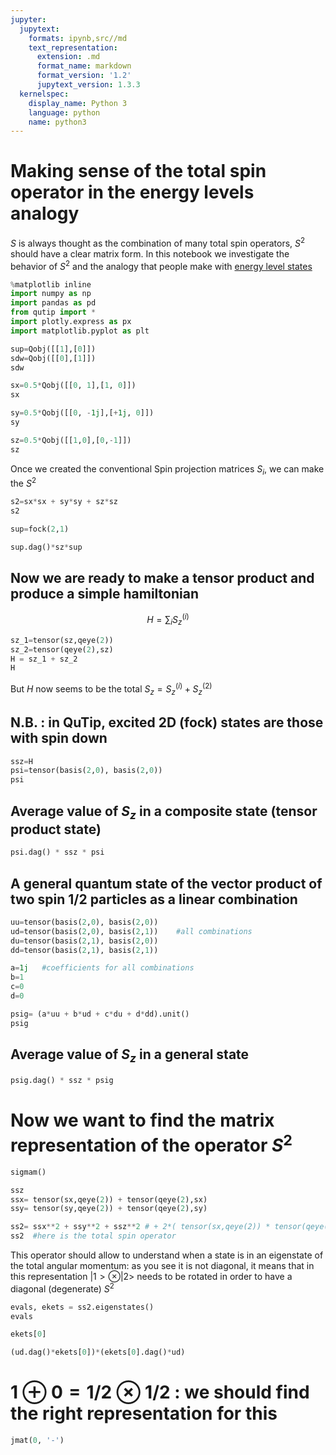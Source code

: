 ```yaml
---
jupyter:
  jupytext:
    formats: ipynb,src//md
    text_representation:
      extension: .md
      format_name: markdown
      format_version: '1.2'
      jupytext_version: 1.3.3
  kernelspec:
    display_name: Python 3
    language: python
    name: python3
---
```


# Making sense of the total spin operator in the energy levels analogy

$S$ is always thought as the combination of many total spin operators, $S^2$ should have a clear matrix form. 
In this notebook we investigate the behavior of $S^2$ and the analogy that people make with [energy level states](https://coldfusionblog.net/2014/05/19/introduction-to-superradiance/)

```python
%matplotlib inline
import numpy as np
import pandas as pd
from qutip import *
import plotly.express as px
import matplotlib.pyplot as plt
```

```python
sup=Qobj([[1],[0]])
sdw=Qobj([[0],[1]])
sdw
```

```python
sx=0.5*Qobj([[0, 1],[1, 0]])
sx
```

```python
sy=0.5*Qobj([[0, -1j],[+1j, 0]])
sy
```

```python
sz=0.5*Qobj([[1,0],[0,-1]])
sz
```

Once we created the conventional Spin projection matrices $S_i$, we can make the $S^2$

```python
s2=sx*sx + sy*sy + sz*sz
s2
```

```python
sup=fock(2,1)

sup.dag()*sz*sup
```

## Now we are ready to make a tensor product and produce a simple hamiltonian
$$H = \sum_ {i}S_z ^{(i)}$$

```python
sz_1=tensor(sz,qeye(2))
sz_2=tensor(qeye(2),sz)
H = sz_1 + sz_2
H
```

But $H$ now seems to be the total $S_z=S_z^{(i)} +S_z^{(2)}$


## N.B. : in QuTip, excited 2D (fock) states are those with spin down

```python
ssz=H
psi=tensor(basis(2,0), basis(2,0))
psi
```

## Average value of $S_z$ in a composite state (tensor product state)

```python
psi.dag() * ssz * psi
```

## A general quantum state of the vector product of two spin 1/2 particles as a linear combination

```python
uu=tensor(basis(2,0), basis(2,0))
ud=tensor(basis(2,0), basis(2,1))    #all combinations
du=tensor(basis(2,1), basis(2,0))
dd=tensor(basis(2,1), basis(2,1))

a=1j   #coefficients for all combinations
b=1
c=0
d=0

psig= (a*uu + b*ud + c*du + d*dd).unit()
psig


```

## Average value of $S_z$ in a general state

```python
psig.dag() * ssz * psig   
```

# Now we want to find the matrix representation of the operator $S^2$



```python
sigmam()
```

```python
ssz
ssx= tensor(sx,qeye(2)) + tensor(qeye(2),sx)
ssy= tensor(sy,qeye(2)) + tensor(qeye(2),sy)

ss2= ssx**2 + ssy**2 + ssz**2 # + 2*( tensor(sx,qeye(2)) * tensor(qeye(2),sx)  +  tensor(sy,qeye(2)) * tensor(qeye(2),sy) + tensor(sz,qeye(2)) * tensor(qeye(2),sz)   )
ss2  #here is the total spin operator  
```

This operator should allow to understand when a state is in an eigenstate of the total angular momentum: as you see it is not diagonal, it means that in this representation $|1>\otimes |2>$ needs to be rotated in order to have a diagonal (degenerate) $S^2$

```python
evals, ekets = ss2.eigenstates()
evals
```

```python
ekets[0]
```

```python
(ud.dag()*ekets[0])*(ekets[0].dag()*ud)
```

# $1 \oplus 0 = 1/2 \otimes 1/2$  : we should find the right representation for this

```python
jmat(0, '-')
```

```python

```
